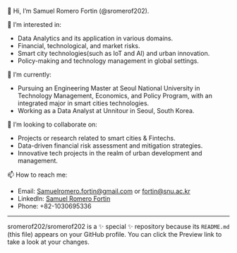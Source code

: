 👋 Hi, I’m Samuel Romero Fortin (@sromerof202).

👀 I’m interested in:
- Data Analytics and its application in various domains.
- Financial, technological, and market risks.
- Smart city technologies(such as IoT and AI) and urban innovation.
- Policy-making and technology management in global settings.

🌱 I’m currently:
- Pursuing an Engineering Master at Seoul National University in Technology Management, Economics, and Policy Program, with an integrated major in smart cities technologies.
- Working as a Data Analyst at Unnitour in Seoul, South Korea.
  
💞️ I’m looking to collaborate on:
- Projects or research related to smart cities & Fintechs.
- Data-driven financial risk assessment and mitigation strategies.
- Innovative tech projects in the realm of urban development and management.

📫 How to reach me:
- Email: [Samuelromero.fortin@gmail.com](mailto:Samuelromero.fortin@gmail.com) or [fortin@snu.ac.kr](mailto:fortin@snu.ac.kr)
- LinkedIn: [Samuel Romero Fortin](https://www.linkedin.com/in/samuelromerofortin/)
- Phone: +82-1030695336

---

sromerof202/sromerof202 is a ✨ special ✨ repository because its `README.md` (this file) appears on your GitHub profile.
You can click the Preview link to take a look at your changes.
